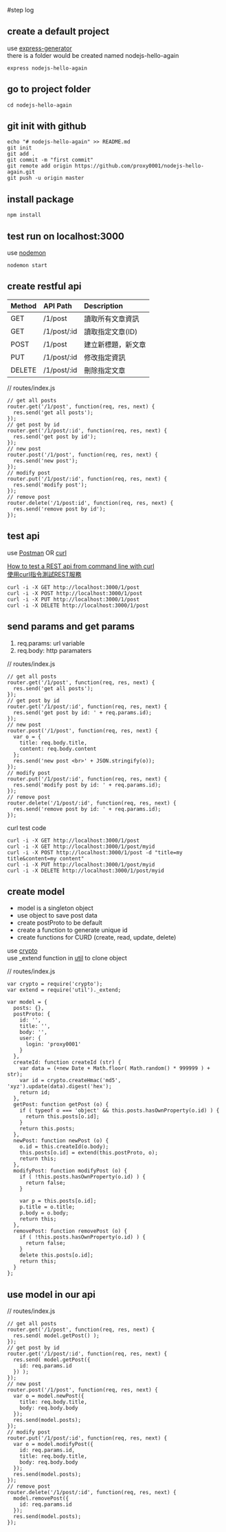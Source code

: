 #step log

## create a default project

use [express-generator](https://www.npmjs.com/package/express-generator)  
there is a folder would be created named nodejs-hello-again

<!-- code block -->
    express nodejs-hello-again

## go to project folder

<!-- code block -->    
    cd nodejs-hello-again

## git init with github

<!-- code block -->
    echo "# nodejs-hello-again" >> README.md
    git init
    git add .
    git commit -m "first commit"
    git remote add origin https://github.com/proxy0001/nodejs-hello-again.git
    git push -u origin master

## install package

<!-- code block -->
    npm install

## test run on localhost:3000
use [nodemon](https://www.npmjs.com/package/nodemon)
<!-- code block -->
    nodemon start

## create restful api

| Method | API Path | Description
|:-----|:-----|:-----
| GET | /1/post | 讀取所有文章資訊
| GET | /1/post/:id | 讀取指定文章(ID)
| POST | /1/post | 建立新標題，新文章
| PUT | /1/post/:id | 修改指定資訊
| DELETE | /1/post/:id | 刪除指定文章

// routes/index.js
<!-- code block -->
    // get all posts
    router.get('/1/post', function(req, res, next) {
      res.send('get all posts');
    });
    // get post by id
    router.get('/1/post/:id', function(req, res, next) {
      res.send('get post by id');
    });
    // new post
    router.post('/1/post', function(req, res, next) {
      res.send('new post');
    });
    // modify post
    router.put('/1/post/:id', function(req, res, next) {
      res.send('modify post');
    });
    // remove post
    router.delete('/1/post:id', function(req, res, next) {
      res.send('remove post by id');
    });
   
## test api
use [Postman](http://www.getpostman.com/) OR [curl](https://developer.apple.com/legacy/library/documentation/Darwin/Reference/ManPages/man1/curl.1.html)  

[How to test a REST api from command line with curl](http://www.codingpedia.org/ama/how-to-test-a-rest-api-from-command-line-with-curl/)  
[使用curl指令測試REST服務](http://blog.kent-chiu.com/2013/08/14/testing-rest-with-curl-command.html)

<!-- code block -->
    curl -i -X GET http://localhost:3000/1/post
    curl -i -X POST http://localhost:3000/1/post
    curl -i -X PUT http://localhost:3000/1/post
    curl -i -X DELETE http://localhost:3000/1/post

## send params and get params

1. req.params: url variable
2. req.body: http paramaters

// routes/index.js
<!-- code block -->
    // get all posts
    router.get('/1/post', function(req, res, next) {
      res.send('get all posts');
    });
    // get post by id
    router.get('/1/post/:id', function(req, res, next) {
      res.send('get post by id: ' + req.params.id);
    });
    // new post
    router.post('/1/post', function(req, res, next) {
      var o = {
        title: req.body.title,
        content: req.body.content
      };
      res.send('new post <br>' + JSON.stringify(o));
    });
    // modify post
    router.put('/1/post/:id', function(req, res, next) {
      res.send('modify post by id: ' + req.params.id);
    });
    // remove post
    router.delete('/1/post/:id', function(req, res, next) {
      res.send('remove post by id: ' + req.params.id);
    }); 

curl test code
<!-- code block -->
    curl -i -X GET http://localhost:3000/1/post
    curl -i -X GET http://localhost:3000/1/post/myid
    curl -i -X POST http://localhost:3000/1/post -d "title=my title&content=my content"
    curl -i -X PUT http://localhost:3000/1/post/myid
    curl -i -X DELETE http://localhost:3000/1/post/myid

## create model
- model is a singleton object
- use object to save post data  
- create postProto to be default
- create a function to generate unique id 
- create functions for CURD (create, read, update, delete)

use [crypto](https://nodejs.org/api/crypto.html)  
use _extend function in [util](https://nodejs.org/api/util.html) to clone object

// routes/index.js
<!-- code block --> 
    var crypto = require('crypto');
    var extend = require('util')._extend;

    var model = {
      posts: {},
      postProto: {
        id: '',
        title: '',
        body: '',
        user: {
          login: 'proxy0001'
        }
      },
      createId: function createId (str) {
        var data = (+new Date + Math.floor( Math.random() * 999999 ) + str);
        var id = crypto.createHmac('md5', 'xyz').update(data).digest('hex');
        return id;
      },
      getPost: function getPost (o) {
        if ( typeof o === 'object' && this.posts.hasOwnProperty(o.id) ) {
          return this.posts[o.id];
        }
        return this.posts;
      },
      newPost: function newPost (o) {
        o.id = this.createId(o.body);
        this.posts[o.id] = extend(this.postProto, o);
        return this;
      },
      modifyPost: function modifyPost (o) {
        if ( !this.posts.hasOwnProperty(o.id) ) {
          return false;
        }    

        var p = this.posts[o.id];
        p.title = o.title;
        p.body = o.body;
        return this;
      },
      removePost: function removePost (o) {
        if ( !this.posts.hasOwnProperty(o.id) ) {
          return false;
        }       
        delete this.posts[o.id];
        return this;
      }  
    };

## use model in our api

// routes/index.js
<!-- code block --> 
    // get all posts
    router.get('/1/post', function(req, res, next) {
      res.send( model.getPost() );
    });
    // get post by id
    router.get('/1/post/:id', function(req, res, next) {
      res.send( model.getPost({
        id: req.params.id
      }) );
    });
    // new post
    router.post('/1/post', function(req, res, next) {
      var o = model.newPost({
        title: req.body.title,
        body: req.body.body
      });
      res.send(model.posts);
    });
    // modify post
    router.put('/1/post/:id', function(req, res, next) {
      var o = model.modifyPost({
        id: req.params.id,
        title: req.body.title,
        body: req.body.body
      });
      res.send(model.posts);
    });
    // remove post
    router.delete('/1/post/:id', function(req, res, next) {
      model.removePost({
        id: req.params.id
      });
      res.send(model.posts);
    });
